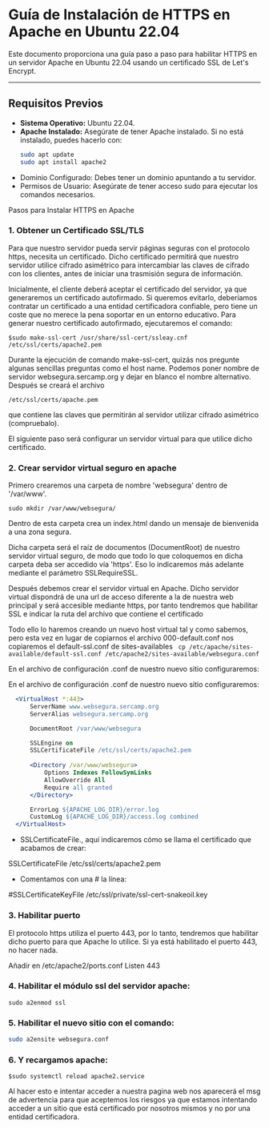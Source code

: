 # Guía de Instalación de HTTPS en Apache en Ubuntu 22.04

Este documento proporciona una guía paso a paso para habilitar HTTPS en un servidor Apache en Ubuntu 22.04 usando un certificado SSL de Let's Encrypt.

---

## Requisitos Previos

- **Sistema Operativo:** Ubuntu 22.04.
- **Apache Instalado:** Asegúrate de tener Apache instalado. Si no está instalado, puedes hacerlo con:
  ```bash
  sudo apt update
  sudo apt install apache2

- Dominio Configurado: Debes tener un dominio apuntando a tu servidor.
- Permisos de Usuario: Asegúrate de tener acceso sudo para ejecutar los comandos necesarios.

Pasos para Instalar HTTPS en Apache
### 1. Obtener un Certificado SSL/TLS
Para que nuestro servidor pueda servir páginas seguras con el protocolo https, necesita un certificado. Dicho certificado permitirá que nuestro servidor utilice cifrado asimétrico para intercambiar las claves de cifrado con los clientes, antes de iniciar una trasmisión segura de información.

Inicialmente, el cliente deberá aceptar el certificado del servidor, ya que generaremos un certificado autofirmado. Si queremos evitarlo, deberíamos contratar un certificado a una entidad certificadora confiable, pero tiene un coste que no merece la pena soportar en un entorno educativo. Para generar nuestro certificado autofirmado, ejecutaremos el comando:

```$sudo make-ssl-cert /usr/share/ssl-cert/ssleay.cnf /etc/ssl/certs/apache2.pem```

Durante la ejecución de comando make-ssl-cert, quizás nos pregunte algunas sencillas preguntas como el host name. Podemos poner nombre de servidor websegura.sercamp.org y dejar en blanco el nombre alternativo. Después se creará el archivo

`/etc/ssl/certs/apache.pem`

que contiene las claves que permitirán al servidor utilizar cifrado asimétrico (compruebalo).

El siguiente paso será configurar un servidor virtual para que utilice dicho certificado.

### 2. Crear servidor virtual seguro en apache
Primero crearemos una carpeta de nombre 'websegura' dentro de '/var/www'.

```sudo mkdir /var/www/websegura/```

Dentro de esta carpeta crea un index.html dando un mensaje de bienvenida a una zona segura.

Dicha carpeta será el raíz de documentos (DocumentRoot) de nuestro servidor virtual seguro, de modo que todo lo que coloquemos en dicha carpeta deba ser accedido vía
'https'. Eso lo indicaremos más adelante mediante el parámetro SSLRequireSSL.

Después debemos crear el servidor virtual en Apache. Dicho servidor virtual dispondrá de una url de acceso diferente a la de nuestra web principal y será accesible mediante
https, por tanto tendremos que habilitar SSL e indicar la ruta del archivo que contiene el certificado

Todo ello lo haremos creando un nuevo host virtual tal y como sabemos, pero esta vez en lugar de copiarnos el archivo 000-default.conf nos copiaremos el default-ssl.conf de
sites-availables
``` cp /etc/apache/sites-available/default-ssl.conf /etc/apache2/sites-available/websegura.conf```

En el archivo de configuración .conf de nuestro nuevo sitio configuraremos:

En el archivo de configuración .conf de nuestro nuevo sitio configuraremos:

 ```apache
   <VirtualHost *:443>
       ServerName www.websegura.sercamp.org
       ServerAlias websegura.sercamp.org

       DocumentRoot /var/www/websegura

       SSLEngine on
       SSLCertificateFile /etc/ssl/certs/apache2.pem
       
       <Directory /var/www/websegura>
           Options Indexes FollowSymLinks
           AllowOverride All
           Require all granted
       </Directory>

       ErrorLog ${APACHE_LOG_DIR}/error.log
       CustomLog ${APACHE_LOG_DIR}/access.log combined
   </VirtualHost>
   ```

- SSLCertificateFile., aquí indicaremos cómo se llama el certificado que acabamos de crear:

SSLCertificateFile /etc/ssl/certs/apache2.pem

- Comentamos con una # la línea:

#SSLCertificateKeyFile /etc/ssl/private/ssl-cert-snakeoil.key


### 3. Habilitar puerto
El protocolo https utiliza el puerto 443, por lo tanto, tendremos que habilitar dicho puerto para que Apache lo utilice. Si ya está habilitado el puerto 443, no hacer nada.

Añadir en /etc/apache2/ports.conf
Listen 443

### 4. Habilitar el módulo ssl del servidor apache:
```sudo a2enmod ssl```

### 5. Habilitar el nuevo sitio con el comando:

   ```bash
   sudo a2ensite websegura.conf
   ```
### 6. Y recargamos apache:
```$sudo systemctl reload apache2.service```

Al hacer esto e intentar acceder a nuestra pagina web nos aparecerá el msg de advertencia para que aceptemos los riesgos ya que estamos intentando acceder a un sitio que está certificado por nosotros mismos y no por una entidad certificadora.
